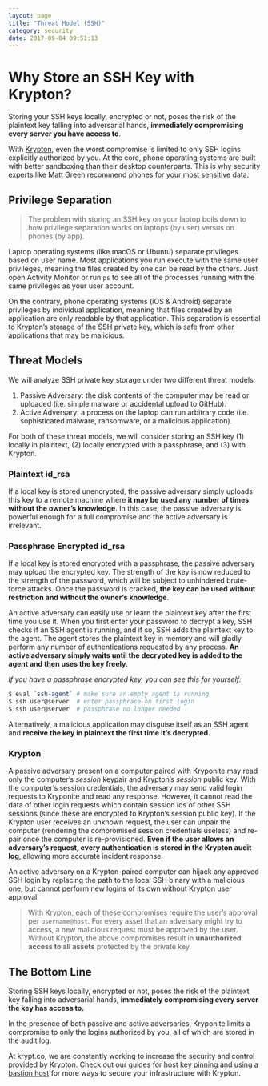 ```yaml
---
layout: page
title: "Threat Model (SSH)"
category: security
date: 2017-09-04 09:51:13
---
```

# Why Store an SSH Key with Krypton?
Storing your SSH keys locally, encrypted or not, poses the risk of the plaintext key falling into adversarial hands, __immediately compromising every server you have access to__.

With [Krypton](/), even the worst compromise is limited to only SSH logins explicitly authorized by you. At the core, phone operating systems are built with better sandboxing than their desktop counterparts. This is why security experts like Matt Green [recommend phones for your most sensitive data](https://blog.cryptographyengineering.com/2017/03/05/secure-computing-for-journalists/).

## Privilege Separation
> The problem with storing an SSH key on your laptop boils down to how privilege separation works on laptops (by user) versus on phones (by app).

Laptop operating systems (like macOS or Ubuntu) separate privileges based on user name. Most applications you run execute with the same user privileges, meaning the files created by one can be read by the others. Just open Activity Monitor or run `ps` to see all of the processes running with the same privileges as your user account.

On the contrary, phone operating systems (iOS & Android) separate privileges by individual application, meaning that files created by an application are only readable by that application. This separation is essential to Krypton’s storage of the SSH private key, which is safe from other applications that may be malicious.

## Threat Models
We will analyze SSH private key storage under two different threat models:
1. Passive Adversary: the disk contents of the computer may be read or uploaded (i.e. simple malware or accidental upload to GitHub).
2. Active Adversary: a process on the laptop can run arbitrary code (i.e. sophisticated malware, ransomware, or a malicious application).

For both of these threat models, we will consider storing an SSH key (1) locally in plaintext, (2) locally encrypted with a passphrase, and (3) with Krypton.

### Plaintext id_rsa
If a local key is stored unencrypted, the passive adversary simply uploads this key to a remote machine where __it may be used any number of times without the owner’s knowledge__. In this case, the passive adversary is powerful enough for a full compromise and the active adversary is irrelevant.

### Passphrase Encrypted id_rsa
If a local key is stored encrypted with a passphrase, the passive adversary may upload the encrypted key. The strength of the key is now reduced to the strength of the password, which will be subject to unhindered brute-force attacks. Once the password is cracked, __the key can be used without restriction and without the owner’s knowledge__.

An active adversary can easily use or learn the plaintext key after the first time you use it. When you first enter your password to decrypt a key, SSH checks if an SSH agent is running, and if so, SSH adds the plaintext key to the agent. The agent stores the plaintext key in memory and will gladly perform any number of authentications requested by any process. __An active adversary simply waits until the decrypted key is added to the agent and then uses the key freely__.

_If you have a passphrase encrypted key, you can see this for yourself:_
```bash
$ eval `ssh-agent` # make sure an empty agent is running
$ ssh user@server  # enter passphrase on first login
$ ssh user@server  # passphrase no longer needed
```

Alternatively, a malicious application may disguise itself as an SSH agent and __receive the key in plaintext the first time it’s decrypted.__

### Krypton
A passive adversary present on a computer paired with Kryponite may read only the computer’s _session_ keypair and Krypton’s _session_ public key. With the computer’s session credentials, the adversary may send valid login requests to Kryponite and read any response. However, it cannot read the data of other login requests which contain session ids of other SSH sessions (since these are encrypted to Krypton’s session public key). If the Krypton user receives an unknown request, the user can unpair the computer (rendering the compromised session credentials useless) and re-pair once the computer is re-provisioned. __Even if the user allows an adversary’s request, every authentication is stored in the Krypton audit log__, allowing more accurate incident response.

An active adversary on a Krypton-paired computer can hijack any approved SSH login by replacing the path to the local SSH binary with a malicious one, but cannot perform new logins of its own without Krypton user approval.

> With Krypton, each of these compromises require the user’s approval per `username@host`. For every asset that an adversary might try to access, a new malicious request must be approved by the user. Without Krypton, the above compromises result in __unauthorized access to all assets__ protected by the private key.

## The Bottom Line
Storing SSH keys locally, encrypted or not, poses the risk of the plaintext key falling into adversarial hands, __immediately compromising every server the key has access to.__

In the presence of both passive and active adversaries, Kryponite limits a compromise to only the logins authorized by you, all of which are stored in the audit log.

At krypt.co, we are constantly working to increase the security and control provided by Krypton. Check out our guides for [host key pinning](/docs/ssh/known-hosts.html) and [using a bastion host](/docs/ssh/using-a-bastion-host.html) for more ways to secure your infrastructure with Krypton.